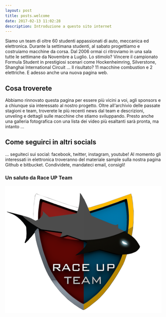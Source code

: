```yaml
---
layout: post
title: posts.welcome
date: 2017-02-13 11:02:28
description: Introduzione a questo sito internet
---
```


Siamo un team di oltre 60 studenti appassionati di auto, meccanica ed elettronica. Durante la settimana studenti, al sabato progettiamo e costruiamo macchine da corsa. Dal 2006 ormai ci ritroviamo in una sala tutte le settimane da Novembre a Luglio.
Lo stimolo? Vincere il campionato Formula Student in prestigiosi scenari come Hockenheimring, Silverstone, Shanghai International Circuit ...
Il risultato? 11 macchine combustion e 2 elettriche.
E adesso anche una nuova pagina web.

## Cosa troverete
Abbiamo rinnovato questa pagina per essere più vicini a voi, agli sponsors e a chiunque sia interessato al nostro progetto. Oltre all'archivio delle passate stagioni e team, troverete le più recenti news dal team e descrizioni, unveling e dettagli sulle macchine che stiamo sviluppando. Presto anche una galleria fotografica con una lista dei video più esaltanti sarà pronta, ma intanto ...

## Come seguirci in altri socials
... seguiteci sui social: facebook, twitter, instagram, youtube!
Al momento gli interessati in elettronica troveranno del materiale sample sulla nostra pagina Github e bitbucket.
Condividete, mandateci email, consigli!

### Un saluto da **Race UP Team**
<a class="image featured"><img src="/images/posts/2016/04/17/image.png" /></a>